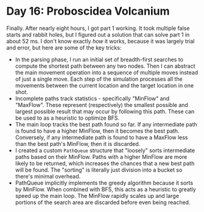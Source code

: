# Day 16: Proboscidea Volcanium

Finally.
After nearly eight hours, I got part 1 working.
It took multiple false starts and rabbit holes, but I figured out a solution that can solve part 1 in about 52 ms.
I don't know exactly *how* it works, because it was largely trial and error, but here are some of the key tricks:

* In the parsing phase, I run an initial set of breadth-first searches to compute the shortest path between any two nodes. Then I can abstract the main movement operation into a sequence of multiple moves instead of just a single move. Each step of the simulation processes all the movements between the current location and the target location in one shot.
* Incomplete paths track statistics - specifically "MinFlow" and "MaxFlow". These represent (respectively) the smallest possible and largest possible result that may occur by following this path. These can be used to as a heuristic to optimize BFS.
* The main loop tracks the best path found so far. If any intermediate path is found to have a higher MinFlow, then it becomes the best path. Conversely, if any intermediate path is found to have a MaxFlow less than the best path's MinFlow, then it is discarded.
* I created a custom `PathQueue` structure that "loosely" sorts intermediate paths based on their MinFlow. Paths with a higher MinFlow are more likely to be returned, which increases the chances that a new best path will be found. The "sorting" is literally just division into a bucket so there's minimal overhead.
* PathQueue implicitly implements the greedy algorithm because it sorts by MinFlow. When combined with BFS, this acts as a heuristic to greatly speed up the main loop. The MinFlow rapidly scales up and large portions of the search area are discarded before even being reached.